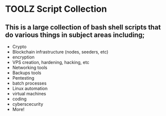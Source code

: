 # TOOLZ Script Collection

## This is a large collection of bash shell scripts that do various things in subject areas including;

- Crypto
- Blockchain infrastructure (nodes, seeders, etc)
- encryption
- VPS creation, hardening, hacking, etc
- Networking tools
- Backups tools
- Pentesting
- batch processes
- Linux automation
- virtual machines
- coding
- cyberscecurity
- More!

